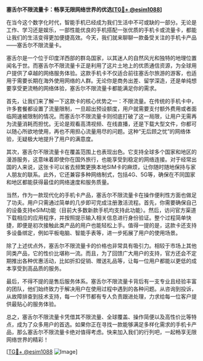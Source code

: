 **塞舌尔不限流量卡：畅享无限网络世界的优选[[TG💪+ @esim1088](https://t.me/s/esim1088)]**

在当今这个数字化时代，智能手机已经成为我们生活中不可或缺的一部分。无论是工作、学习还是娱乐，一部性能优良的手机搭配一张优质的手机卡或流量卡，都能让我们的生活变得更加便捷高效。今天，我们就来聊聊一款备受关注的手机卡产品——塞舌尔不限流量卡。

塞舌尔是一个位于印度洋西部的群岛国家，以其迷人的自然风光和独特的地理位置闻名于世。而塞舌尔不限流量卡正是利用了这片土地上的优质通信资源，为全球用户提供了卓越的网络服务体验。这款手机卡不仅适合前往塞舌尔旅游的游客，也适用于需要长期在海外使用网络的人群。无论你是商务出差、留学深造，还是单纯想要享受更流畅的网络体验，塞舌尔不限流量卡都能满足你的需求。

首先，让我们来了解一下这款卡的核心优势之一：不限流量。在传统的手机卡中，许多套餐都设置了流量限制，一旦超出预设额度，用户就需要支付额外费用或者面临网速被限制的情况。而塞舌尔不限流量卡则彻底打破了这一局限，让用户无需再为流量消耗而担忧。无论是观看高清视频、在线直播，还是下载大型文件，你都可以随心所欲地使用，再也不用担心流量用尽的问题。这种“无后顾之忧”的网络体验，无疑极大地提升了用户的满意度。

其次，塞舌尔不限流量卡在覆盖范围上也表现出色。它支持全球多个国家和地区的漫游服务，这意味着即使你在国外旅行，也能享受到稳定的网络连接。对于经常出国的人来说，这张卡可以省去频繁更换本地SIM卡的麻烦，让你随时随地保持与家人朋友的联系。此外，它还兼容多种网络制式，包括4G、5G等，确保在不同国家和地区都能获得最佳的网络速度和服务质量。

当然，作为一款现代化的手机卡产品，塞舌尔不限流量卡在操作便利性方面也做足了功夫。用户只需通过简单的几步即可完成注册激活流程。首先，你需要确保自己的设备支持eSIM功能（目前大多数新款手机均支持此功能）。然后，访问官方渠道下载相应的应用程序，并按照提示输入相关信息进行身份验证。整个过程简单快捷，即便是初次接触此类产品的用户也能轻松上手。值得一提的是，这款卡还支持多设备绑定，例如平板电脑、智能手表等，进一步拓展了用户的使用场景。

除了上述优点外，塞舌尔不限流量卡的价格也非常具有吸引力。相较于市场上其他同类产品，它的性价比堪称一流。而且，为了回馈广大用户的支持，官方还会不定期推出各种优惠活动，比如折扣促销、赠送礼品等，让每一位用户都能以更低的成本享受到高品质的服务。

最后，不得不提的是售后服务体系。塞舌尔不限流量卡背后有一支专业且经验丰富的团队，他们始终致力于解决用户在使用过程中遇到的各种问题。从咨询到投诉，从故障排查到技术支持，每一个环节都有专人负责跟进处理，力求给每一位客户提供最贴心的服务体验。

总之，塞舌尔不限流量卡凭借其不限流量、全球覆盖、操作简便以及高性价比等特点，成为了众多用户的首选。如果你正在寻找一款能够满足多样化需求的手机卡产品，那么塞舌尔不限流量卡绝对值得考虑。快来加入我们的行列吧，一起畅享无限网络世界的精彩！

[[TG💪+ @esim1088](https://t.me/s/esim1088) ![Image](https://i.postimg.cc/4NQfJmqS/Snipaste-2025-05-13-00-14-12.png)]